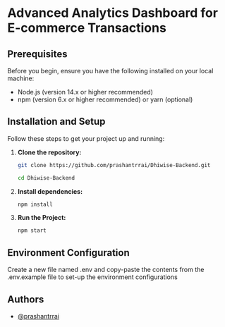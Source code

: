 # Advanced Analytics Dashboard for E-commerce Transactions

## Prerequisites

Before you begin, ensure you have the following installed on your local machine:

- Node.js (version 14.x or higher recommended)
- npm (version 6.x or higher recommended) or yarn (optional)

## Installation and Setup

Follow these steps to get your project up and running:

1. **Clone the repository:**

   ```sh
   git clone https://github.com/prashantrrai/Dhiwise-Backend.git

   cd Dhiwise-Backend

2. **Install dependencies:**

   ```sh
   npm install

3. **Run the Project:**

   ```sh
   npm start

## Environment Configuration

Create a new file named .env and copy-paste the contents from the .env.example file to set-up the environment configurations

## Authors

- [@prashantrrai](https://github.com/prashantrrai)


